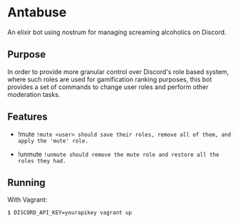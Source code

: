 # Antabuse #

An elixir bot using nostrum for managing screaming alcoholics on Discord.

## Purpose ##

In order to provide more granular control over Discord's role based system, where
such roles are used for gamification ranking purposes, this bot provides a set
of commands to change user roles and perform other moderation tasks.

## Features ##

* !mute <user> 
```!mute <user> should save their roles, remove all of them, and apply the 'mute' role.```  

* !unmute <user>
```!unmute should remove the mute role and restore all the roles they had.```

## Running ##

With Vagrant:

    $ DISCORD_API_KEY=yourapikey vagrant up


